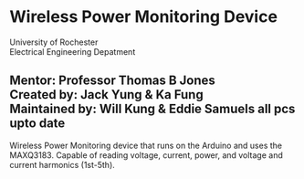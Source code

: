 Wireless Power Monitoring Device
=====
University of Rochester   
Electrical Engineering Depatment   

Mentor: Professor Thomas B Jones   
Created by: Jack Yung & Ka Fung    
Maintained by: Will Kung & Eddie Samuels
all pcs upto date
-----------------------------------------------------------------------------------
Wireless Power Monitoring device that runs on the Arduino and uses the MAXQ3183. Capable of reading voltage, current, power, and voltage and current harmonics (1st-5th).
